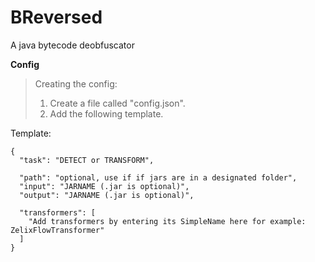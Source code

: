 # BReversed
A java bytecode deobfuscator

**Config**
> Creating the config:
>  
> 1. Create a file called "config.json".
> 2. Add the following template.
> 
Template:
```
{
  "task": "DETECT or TRANSFORM",

  "path": "optional, use if if jars are in a designated folder",
  "input": "JARNAME (.jar is optional)",
  "output": "JARNAME (.jar is optional)",

  "transformers": [
    "Add transformers by entering its SimpleName here for example: ZelixFlowTransformer"
  ]
}
```
